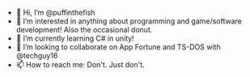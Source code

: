 - 👋 Hi, I’m @puffinthefish
- 👀 I’m interested in anything about programming and game/software development! Also the occasional donut.
- 🌱 I’m currently learning C# in unity!
- 💞️ I’m looking to collaborate on App Fortune and TS-DOS with @techguy16
- 📫 How to reach me: Don't. Just don't.

<!---
puffinthefish/puffinthefish is a ✨ special ✨ repository because its `README.md` (this file) appears on your GitHub profile.
You can click the Preview link to take a look at your changes.
--->

